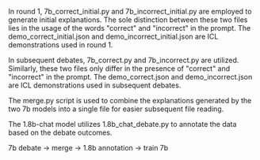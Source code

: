 In round 1, 7b_correct_initial.py and 7b_incorrect_initial.py are employed to generate initial explanations. The sole distinction between these two files lies in the usage of the words "correct" and "incorrect" in the prompt.
The demo_correct_initial.json and demo_incorrect_initial.json are ICL demonstrations used in round 1.

In subsequent debates, 7b_correct.py and 7b_incorrect.py are utilized. Similarly, these two files only differ in the presence of "correct" and "incorrect" in the prompt.
The demo_correct.json and demo_incorrect.json are ICL demonstrations used in subsequent debates.

The merge.py script is used to combine the explanations generated by the two 7b models into a single file for easier subsequent file reading.

The 1.8b-chat model utilizes 1.8b_chat_debate.py to annotate the data based on the debate outcomes.

7b debate -> merge -> 1.8b annotation -> train 7b
